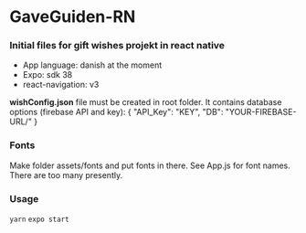 # GaveGuiden-RN

### Initial files for gift wishes projekt in react native

- App language: danish at the moment
- Expo: sdk 38
- react-navigation: v3

**wishConfig.json** file must be created in root folder. It contains database options (firebase API and key):
{
"API_Key": "KEY",
"DB": "YOUR-FIREBASE-URL/"
}

### Fonts

Make folder assets/fonts and put fonts in there. See App.js for font names. There are too many presently.

### Usage

`yarn`
`expo start`
